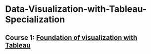 # Data-Visualization-with-Tableau-Specialization

## Course 1: [Foundation of visualization with Tableau](https://github.com/Abdur-Rehman-97/Fundamentals-of-Visualization-with-Tableau) 
